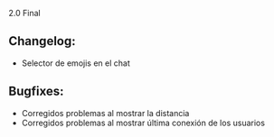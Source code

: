 2.0 Final

Changelog:
--
* Selector de emojis en el chat


Bugfixes:
--
* Corregidos problemas al mostrar la distancia
* Corregidos problemas al mostrar última conexión de los usuarios